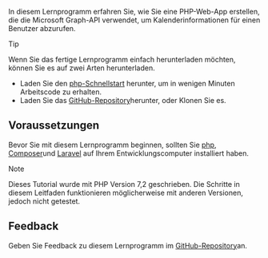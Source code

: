 <!-- markdownlint-disable MD002 MD041 -->

In diesem Lernprogramm erfahren Sie, wie Sie eine PHP-Web-App erstellen, die die Microsoft Graph-API verwendet, um Kalenderinformationen für einen Benutzer abzurufen.

> [!TIP]
> Wenn Sie das fertige Lernprogramm einfach herunterladen möchten, können Sie es auf zwei Arten herunterladen.
>
> - Laden Sie den [php-Schnellstart](https://developer.microsoft.com/graph/quick-start?platform=option-php) herunter, um in wenigen Minuten Arbeitscode zu erhalten.
> - Laden Sie das [GitHub-Repository](https://github.com/microsoftgraph/msgraph-training-phpapp)herunter, oder Klonen Sie es.

## <a name="prerequisites"></a>Voraussetzungen

Bevor Sie mit diesem Lernprogramm beginnen, sollten Sie [php](http://php.net/downloads.php), [Composer](https://getcomposer.org/)und [Laravel](https://laravel.com/) auf Ihrem Entwicklungscomputer installiert haben.

> [!NOTE]
> Dieses Tutorial wurde mit PHP Version 7,2 geschrieben. Die Schritte in diesem Leitfaden funktionieren möglicherweise mit anderen Versionen, jedoch nicht getestet.

## <a name="feedback"></a>Feedback

Geben Sie Feedback zu diesem Lernprogramm im [GitHub-Repository](https://github.com/microsoftgraph/msgraph-training-phpapp)an.
